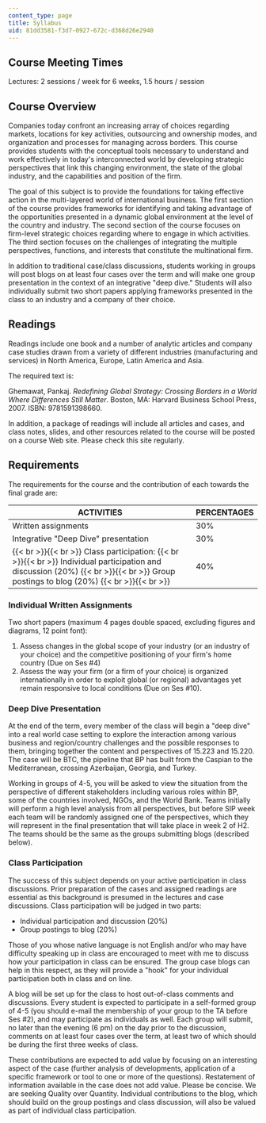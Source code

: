 ```yaml
---
content_type: page
title: Syllabus
uid: 81dd3581-f3d7-0927-672c-d368d26e2940
---
```


Course Meeting Times
--------------------

Lectures: 2 sessions / week for 6 weeks, 1.5 hours / session

Course Overview
---------------

Companies today confront an increasing array of choices regarding markets, locations for key activities, outsourcing and ownership modes, and organization and processes for managing across borders. This course provides students with the conceptual tools necessary to understand and work effectively in today's interconnected world by developing strategic perspectives that link this changing environment, the state of the global industry, and the capabilities and position of the firm.

The goal of this subject is to provide the foundations for taking effective action in the multi-layered world of international business. The first section of the course provides frameworks for identifying and taking advantage of the opportunities presented in a dynamic global environment at the level of the country and industry. The second section of the course focuses on firm-level strategic choices regarding where to engage in which activities. The third section focuses on the challenges of integrating the multiple perspectives, functions, and interests that constitute the multinational firm.

In addition to traditional case/class discussions, students working in groups will post blogs on at least four cases over the term and will make one group presentation in the context of an integrative "deep dive." Students will also individually submit two short papers applying frameworks presented in the class to an industry and a company of their choice.

Readings
--------

Readings include one book and a number of analytic articles and company case studies drawn from a variety of different industries (manufacturing and services) in North America, Europe, Latin America and Asia.

The required text is:

Ghemawat, Pankaj. _Redefining Global Strategy: Crossing Borders in a World Where Differences Still Matter_. Boston, MA: Harvard Business School Press, 2007. ISBN: 9781591398660.

In addition, a package of readings will include all articles and cases, and class notes, slides, and other resources related to the course will be posted on a course Web site. Please check this site regularly.

Requirements
------------

The requirements for the course and the contribution of each towards the final grade are:

| ACTIVITIES | PERCENTAGES |
| --- | --- |
| Written assignments | 30% |
| Integrative "Deep Dive" presentation | 30% |
|  {{< br >}}{{< br >}} Class participation: {{< br >}}{{< br >}} Individual participation and discussion (20%) {{< br >}}{{< br >}} Group postings to blog (20%) {{< br >}}{{< br >}}  | 40% 

  

### Individual Written Assignments

Two short papers (maximum 4 pages double spaced, excluding figures and diagrams, 12 point font):

1.  Assess changes in the global scope of your industry (or an industry of your choice) and the competitive positioning of your firm's home country (Due on Ses #4)
2.  Assess the way your firm (or a firm of your choice) is organized internationally in order to exploit global (or regional) advantages yet remain responsive to local conditions (Due on Ses #10).

### Deep Dive Presentation

At the end of the term, every member of the class will begin a "deep dive" into a real world case setting to explore the interaction among various business and region/country challenges and the possible responses to them, bringing together the content and perspectives of 15.223 and 15.220. The case will be BTC, the pipeline that BP has built from the Caspian to the Mediterranean, crossing Azerbaijan, Georgia, and Turkey.

Working in groups of 4-5, you will be asked to view the situation from the perspective of different stakeholders including various roles within BP, some of the countries involved, NGOs, and the World Bank. Teams initially will perform a high level analysis from all perspectives, but before SIP week each team will be randomly assigned one of the perspectives, which they will represent in the final presentation that will take place in week 2 of H2. The teams should be the same as the groups submitting blogs (described below).

### Class Participation

The success of this subject depends on your active participation in class discussions. Prior preparation of the cases and assigned readings are essential as this background is presumed in the lectures and case discussions. Class participation will be judged in two parts:

*   Individual participation and discussion (20%)
*   Group postings to blog (20%)

Those of you whose native language is not English and/or who may have difficulty speaking up in class are encouraged to meet with me to discuss how your participation in class can be ensured. The group case blogs can help in this respect, as they will provide a "hook" for your individual participation both in class and on line.

A blog will be set up for the class to host out-of-class comments and discussions. Every student is expected to participate in a self-formed group of 4-5 (you should e-mail the membership of your group to the TA before Ses #2), and may participate as individuals as well. Each group will submit, no later than the evening (6 pm) on the day prior to the discussion, comments on at least four cases over the term, at least two of which should be during the first three weeks of class.

These contributions are expected to add value by focusing on an interesting aspect of the case (further analysis of developments, application of a specific framework or tool to one or more of the questions). Restatement of information available in the case does not add value. Please be concise. We are seeking Quality over Quantity. Individual contributions to the blog, which should build on the group postings and class discussion, will also be valued as part of individual class participation.